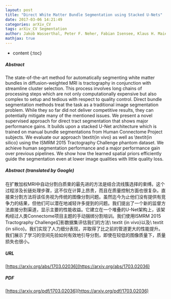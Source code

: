 ```yaml
---
layout: post
title: "Direct White Matter Bundle Segmentation using Stacked U-Nets"
date: 2017-03-06 14:21:49
categories: arXiv_CV
tags: arXiv_CV Segmentation
author: Jakob Wasserthal, Peter F. Neher, Fabian Isensee, Klaus H. Maier-Hein
mathjax: true
---
```


* content
{:toc}

##### Abstract
The state-of-the-art method for automatically segmenting white matter bundles in diffusion-weighted MRI is tractography in conjunction with streamline cluster selection. This process involves long chains of processing steps which are not only computationally expensive but also complex to setup and tedious with respect to quality control. Direct bundle segmentation methods treat the task as a traditional image segmentation problem. While they so far did not deliver competitive results, they can potentially mitigate many of the mentioned issues. We present a novel supervised approach for direct tract segmentation that shows major performance gains. It builds upon a stacked U-Net architecture which is trained on manual bundle segmentations from Human Connectome Project subjects. We evaluate our approach \textit{in vivo} as well as \textit{in silico} using the ISMRM 2015 Tractography Challenge phantom dataset. We achieve human segmentation performance and a major performance gain over previous pipelines. We show how the learned spatial priors efficiently guide the segmentation even at lower image qualities with little quality loss.

##### Abstract (translated by Google)
在扩散加权MRI中自动分割白质束的最先进的方法是结合流线簇选择的束缚。这个过程涉及长链处理步骤，这不仅在计算上昂贵，而且在质量控制方面也很复杂。直接束分割方法将该任务视为传统的图像分割问题。虽然迄今为止他们没有提供有竞争力的结果，但他们可以潜在地减轻许多提到的问题。我们提出了一个新的监督方法直接分割渠道，显示主要的性能收益。它建立在一个堆叠的U-Net架构上，该架构经过人类Connectome项目主题的手动捆绑分割培训。我们使用ISMRM 2015 Tractography Challenge幻影数据集评估我们的方法\ textit {in vivo}以及\ textit {in silico}。我们实现了人力细分表现，并取得了比之前的管道更大的性能提升。我们展示了学习的空间先验如何有效地引导分割，即使在较低的图像质量下，质量损失也很小。

##### URL
[https://arxiv.org/abs/1703.02036](https://arxiv.org/abs/1703.02036)

##### PDF
[https://arxiv.org/pdf/1703.02036](https://arxiv.org/pdf/1703.02036)


